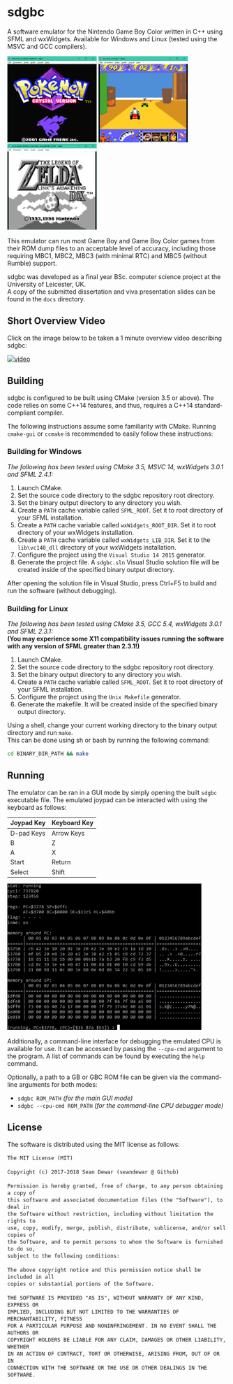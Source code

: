 # sdgbc

A software emulator for the Nintendo Game Boy Color written in C++ using SFML
and wxWidgets. Available for Windows and Linux (tested using the MSVC and GCC
compilers).  

![img](https://github.com/seandewar/sdgbc/blob/master/docs/img/gui_pkmn_crystal.png?raw=true "sdgbc running Pokémon Crystal Version")
![img](https://github.com/seandewar/sdgbc/blob/master/docs/img/gui_toy_story_racer.png?raw=true "sdgbc running Toy Story Racer")
![img](https://github.com/seandewar/sdgbc/blob/master/docs/img/gui_loz_dx_dmg_mode.png?raw=true "sdgbc running The Legend of Zelda: Link's Awakening in DMG mode")

This emulator can run most Game Boy and Game Boy Color games from their ROM dump
files to an acceptable level of accuracy, including those requiring MBC1, MBC2, MBC3
(with minimal RTC) and MBC5 (without Rumble) support.

sdgbc was developed as a final year BSc. computer science project at the University
of Leicester, UK.  
A copy of the submitted dissertation and viva presentation slides can be
found in the `docs` directory.


## Short Overview Video

Click on the image below to be taken a 1 minute overview video describing sdgbc: 

[![video](https://img.youtube.com/vi/l-BObaR3Klc/0.jpg)](https://www.youtube.com/watch?v=l-BObaR3Klc "sdgbc - A Short Overview")


## Building

sdgbc is configured to be built using CMake (version 3.5 or above). The code relies
on some C++14 features, and thus, requires a C++14 standard-compliant compiler.  

The following instructions assume some familiarity with CMake. Running `cmake-gui`
or `ccmake` is recommended to easily follow these instructions:


### Building for Windows

*The following has been tested using CMake 3.5, MSVC 14, wxWidgets 3.0.1 and SFML
2.4.1:*

1. Launch CMake.
2. Set the source code directory to the sdgbc repository root directory.
3. Set the binary output directory to any directory you wish.
4. Create a `PATH` cache variable called `SFML_ROOT`. Set it to root directory of
your SFML installation.
5. Create a `PATH` cache variable called `wxWidgets_ROOT_DIR`. Set it to root
directory of your wxWidgets installation.
6. Create a `PATH` cache variable called `wxWidgets_LIB_DIR`. Set it to the
`lib\vc140_dll` directory of your wxWidgets installation.
7. Configure the project using the `Visual Studio 14 2015` generator.
8. Generate the project file. A `sdgbc.sln` Visual Studio solution file will be
created inside of the specified binary output directory.

After opening the solution file in Visual Studio, press Ctrl+F5 to build and run
the software (without debugging).


### Building for Linux

*The following has been tested using CMake 3.5, GCC 5.4, wxWidgets 3.0.1 and SFML
2.3.1:*  
**(You may experience some X11 compatibility issues running the software with any
version of SFML greater than 2.3.1!)**

1. Launch CMake.
2. Set the source code directory to the sdgbc repository root directory.
3. Set the binary output directory to any directory you wish.
4. Create a `PATH` cache variable called `SFML_ROOT`. Set it to root directory of
your SFML installation.
5. Configure the project using the `Unix Makefile` generator.
6. Generate the makefile. It will be created inside of the specified binary output
directory.

Using a shell, change your current working directory to the binary output directory
and run `make`.  
This can be done using sh or bash by running the following command:

```bash
cd BINARY_DIR_PATH && make
```


## Running

The emulator can be ran in a GUI mode by simply opening the built `sdgbc` executable
file. The emulated joypad can be interacted with using the keyboard as follows:

| Joypad Key | Keyboard Key |
| ---------- | ------------ |
| D-pad Keys | Arrow Keys   |
| B          | Z            |
| A          | X            |
| Start      | Return       |
| Select     | Shift        |

![img](https://github.com/seandewar/sdgbc/blob/master/docs/img/cpu_cmd.png?raw=true "sdgbc running with the --cpu-cmd command-line argument")

Additionally, a command-line interface for debugging the emulated CPU is
available for use. It can be accessed by passing the `--cpu-cmd` argument to
the program. A list of commands can be found by executing the `help` command.

Optionally, a path to a GB or GBC ROM file can be given via the command-line
arguments for both modes:
* `sdgbc ROM_PATH` *(for the main GUI mode)*
* `sdgbc --cpu-cmd ROM_PATH` *(for the command-line CPU debugger mode)*


## License

The software is distributed using the MIT license as follows:

```
The MIT License (MIT)

Copyright (c) 2017-2018 Sean Dewar (seandewar @ Github)

Permission is hereby granted, free of charge, to any person obtaining a copy of
this software and associated documentation files (the "Software"), to deal in
the Software without restriction, including without limitation the rights to
use, copy, modify, merge, publish, distribute, sublicense, and/or sell copies of
the Software, and to permit persons to whom the Software is furnished to do so,
subject to the following conditions:

The above copyright notice and this permission notice shall be included in all
copies or substantial portions of the Software.

THE SOFTWARE IS PROVIDED "AS IS", WITHOUT WARRANTY OF ANY KIND, EXPRESS OR
IMPLIED, INCLUDING BUT NOT LIMITED TO THE WARRANTIES OF MERCHANTABILITY, FITNESS
FOR A PARTICULAR PURPOSE AND NONINFRINGEMENT. IN NO EVENT SHALL THE AUTHORS OR
COPYRIGHT HOLDERS BE LIABLE FOR ANY CLAIM, DAMAGES OR OTHER LIABILITY, WHETHER
IN AN ACTION OF CONTRACT, TORT OR OTHERWISE, ARISING FROM, OUT OF OR IN
CONNECTION WITH THE SOFTWARE OR THE USE OR OTHER DEALINGS IN THE SOFTWARE.
```
